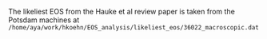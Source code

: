 The likeliest EOS from the Hauke et al review paper is taken from the Potsdam machines at `/home/aya/work/hkoehn/EOS_analysis/likeliest_eos/36022_macroscopic.dat` 
